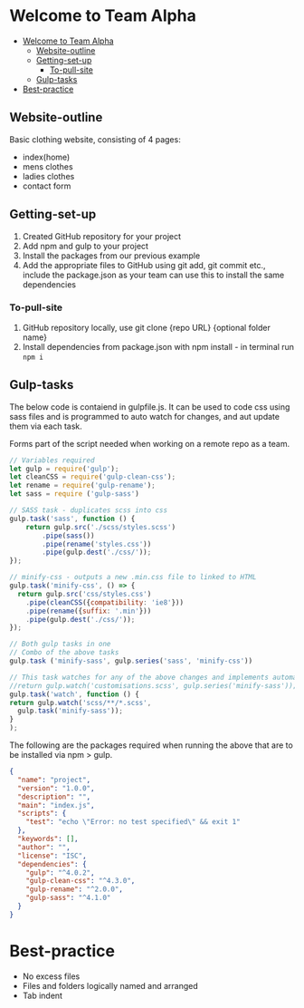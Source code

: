 # Welcome to Team Alpha
- [Welcome to Team Alpha](#welcome-to-team-alpha)
  - [Website-outline](#website-outline)
  - [Getting-set-up](#getting-set-up)
    - [To-pull-site](#to-pull-site)
  - [Gulp-tasks](#gulp-tasks)
- [Best-practice](#best-practice)

## Website-outline
Basic clothing website, consisting of 4 pages:
- index(home)
- mens clothes
- ladies clothes
- contact form

## Getting-set-up
1. Created GitHub repository for your project
2. Add npm and gulp to your project
3. Install the packages from our previous example
4. Add the appropriate files to GitHub using git add, git commit etc., include the package.json as your team can use this to install the same dependencies

### To-pull-site
1. GitHub repository locally, use git clone {repo URL} {optional folder name}
2. Install dependencies from package.json with npm install -  in terminal run `npm i`

## Gulp-tasks 
The below code is contaiend in gulpfile.js. It can be used to code css using sass files and is programmed to auto watch for changes, and aut update them via each task.

Forms part of the script needed when working on a remote repo as a team. 
```js
// Variables required
let gulp = require('gulp');
let cleanCSS = require('gulp-clean-css');
let rename = require('gulp-rename');
let sass = require ('gulp-sass')

// SASS task - duplicates scss into css
gulp.task('sass', function () {
	return gulp.src('./scss/styles.scss')
		.pipe(sass())
		.pipe(rename('styles.css'))
		.pipe(gulp.dest('./css/'));
});

// minify-css - outputs a new .min.css file to linked to HTML
gulp.task('minify-css', () => {
  return gulp.src('css/styles.css')
    .pipe(cleanCSS({compatibility: 'ie8'}))
    .pipe(rename({suffix: '.min'}))
    .pipe(gulp.dest('./css/'));
});

// Both gulp tasks in one
// Combo of the above tasks
gulp.task ('minify-sass', gulp.series('sass', 'minify-css'))

// This task watches for any of the above changes and implements automatically. 
//return gulp.watch('customisations.scss', gulp.series('minify-sass'));
gulp.task('watch', function () {
return gulp.watch('scss/**/*.scss',
  gulp.task('minify-sass'));
} 
);
```
The following are the packages required when running the above that are to be installed via npm > gulp.
```json
{
  "name": "project",
  "version": "1.0.0",
  "description": "",
  "main": "index.js",
  "scripts": {
    "test": "echo \"Error: no test specified\" && exit 1"
  },
  "keywords": [],
  "author": "",
  "license": "ISC",
  "dependencies": {
    "gulp": "^4.0.2",
    "gulp-clean-css": "^4.3.0",
    "gulp-rename": "^2.0.0",
    "gulp-sass": "^4.1.0"
  }
}
```
# Best-practice
- No excess files
- Files and folders logically named and arranged
- Tab indent